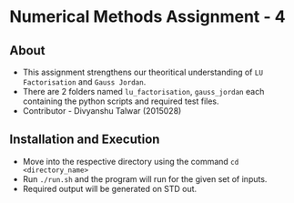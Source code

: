 # Numerical Methods Assignment - 4
## About
* This assignment strengthens our theoritical understanding of `LU Factorisation` and `Gauss Jordan`.
* There are 2 folders named `lu_factorisation`, `gauss_jordan` each containing the python scripts and required test files.
* Contributor - Divyanshu Talwar (2015028)

## Installation and Execution
* Move into the respective directory using the command `cd <directory_name>`
* Run `./run.sh` and the program will run for the given set of inputs.
* Required output will be generated on STD out.